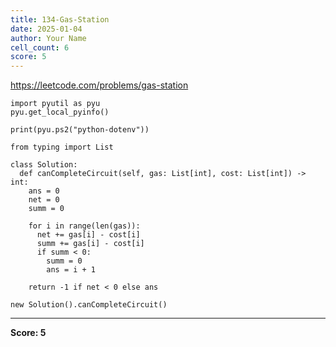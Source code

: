 ```yaml
---
title: 134-Gas-Station
date: 2025-01-04
author: Your Name
cell_count: 6
score: 5
---
```


https://leetcode.com/problems/gas-station


```
import pyutil as pyu
pyu.get_local_pyinfo()
```


```
print(pyu.ps2("python-dotenv"))
```


```
from typing import List
```


```
class Solution:
  def canCompleteCircuit(self, gas: List[int], cost: List[int]) -> int:
    ans = 0
    net = 0
    summ = 0

    for i in range(len(gas)):
      net += gas[i] - cost[i]
      summ += gas[i] - cost[i]
      if summ < 0:
        summ = 0
        ans = i + 1

    return -1 if net < 0 else ans
```


```
new Solution().canCompleteCircuit()
```


---
**Score: 5**